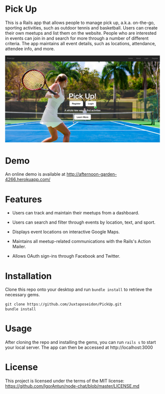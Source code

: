 # Pick Up

This is a Rails app that allows people to manage pick up, a.k.a. on-the-go, sporting activities, such as outdoor tennis and basketball. Users can create their own meetups and list them on the website. People who are interested in events can join in and search for more through a number of different criteria. The app maintains all event details, such as locations, attendance, attendee info, and more.

![Draftscreen](/app/assets/images/pickup.png)

# Demo

An online demo is available at http://afternoon-garden-4266.herokuapp.com/

# Features

* Users can track and maintain their meetups from a dashboard.

* Users can search and filter through events by location, text, and sport.

* Displays event locations on interactive Google Maps.

* Maintains all meetup-related communications with the Rails's Action Mailer.

* Allows OAuth sign-ins through Facebook and Twitter.

# Installation

Clone this repo onto your desktop and run `bundle install` to retrieve the necessary gems.

  ```
  git clone https://github.com/Juxtaposeidon/PickUp.git
  bundle install
  ```

# Usage

After cloning the repo and installing the gems, you can run `rails s` to start your local server. The app can then be accessed at http://localhost:3000

# License

This project is licensed under the terms of the MIT license: https://github.com/IgorAntun/node-chat/blob/master/LICENSE.md

